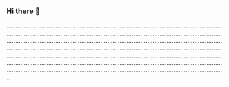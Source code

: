 ### Hi there 👋

......................................................................................................................................................................................................................................................................................................................................................................................................................................................................................................................................................................................................................................................................................................................................................................................................................................................................................................